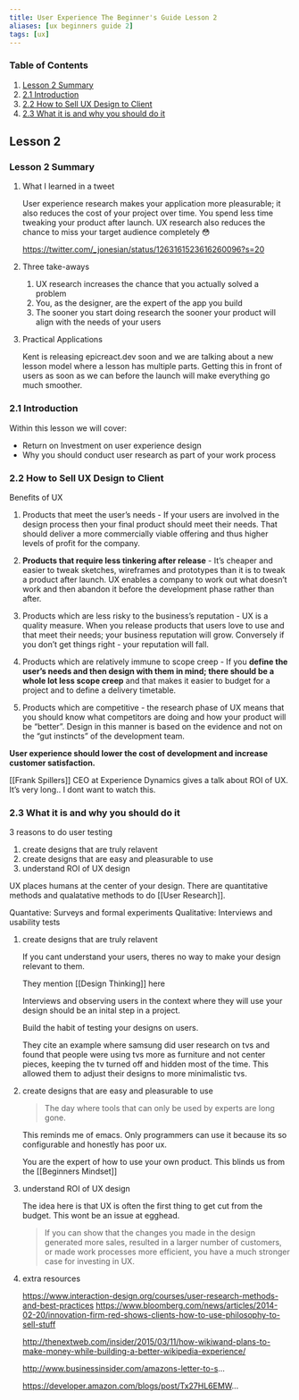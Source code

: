 ```yaml
---
title: User Experience The Beginner's Guide Lesson 2
aliases: [ux beginners guide 2]
tags: [ux]
---
```


### Table of Contents

1.  [Lesson 2 Summary](/notes/user-experience-beginners-guide-lesson-2#org319f06e)
2.  [2.1 Introduction](/notes/user-experience-beginners-guide-lesson-2#org4892b7a)
3.  [2.2 How to Sell UX Design to Client](/notes/user-experience-beginners-guide-lesson-2#orgf5d784f)
4.  [2.3 What it is and why you should do it](/notes/user-experience-beginners-guide-lesson-2#org9d4107c)

## Lesson 2

<a id="org319f06e"></a>

### Lesson 2 Summary

1.  What I learned in a tweet

    User experience research makes your application more pleasurable; it also reduces the cost of your project over time. You spend less time tweaking your product after launch. UX research also reduces the chance to miss your target audience completely 😳

    https://twitter.com/_jonesian/status/1263161523616260096?s=20

2.  Three take-aways

    1.  UX research increases the chance that you actually solved a problem
    2.  You, as the designer, are the expert of the app you build
    3.  The sooner you start doing research the sooner your product will align with the needs of your users

3.  Practical Applications

    Kent is releasing epicreact.dev soon and we are talking about a new lesson model where a lesson has multiple parts. Getting this in front of users as soon as we can before the launch will make everything go much smoother.

<a id="org4892b7a"></a>

### 2.1 Introduction

Within this lesson we will cover:

- Return on Investment on user experience design
- Why you should conduct user research as part of your work process

<a id="orgf5d784f"></a>

### 2.2 How to Sell UX Design to Client

Benefits of UX

1.  Products that meet the user&rsquo;s needs - If your users are involved in the design process then your final product should meet their needs. That should deliver a more commercially viable offering and thus higher levels of profit for the company.

2.  **Products that require less tinkering after release** - It&rsquo;s cheaper and easier to tweak sketches, wireframes and prototypes than it is to tweak a product after launch. UX enables a company to work out what doesn&rsquo;t work and then abandon it before the development phase rather than after.

3.  Products which are less risky to the business&rsquo;s reputation - UX is a quality measure. When you release products that users love to use and that meet their needs; your business reputation will grow. Conversely if you don&rsquo;t get things right - your reputation will fall.

4.  Products which are relatively immune to scope creep - If you **define the user&rsquo;s needs and then design with them in mind; there should be a whole lot less scope creep** and that makes it easier to budget for a project and to define a delivery timetable.

5.  Products which are competitive - the research phase of UX means that you should know what competitors are doing and how your product will be &ldquo;better&rdquo;. Design in this manner is based on the evidence and not on the &ldquo;gut instincts&rdquo; of the development team.

**User experience should lower the cost of development and increase customer satisfaction.**

[[Frank Spillers]] CEO at Experience Dynamics gives a talk about ROI of UX. It&rsquo;s very long.. I dont want to watch this.

<a id="org9d4107c"></a>

### 2.3 What it is and why you should do it

3 reasons to do user testing

1.  create designs that are truly relavent
2.  create designs that are easy and pleasurable to use
3.  understand ROI of UX design

UX places humans at the center of your design. There are quantitative methods and qualatative methods to do [[User Research]].

Quantative: Surveys and formal experiments
Qualitative: Interviews and usability tests

1.  create designs that are truly relavent

    If you cant understand your users, theres no way to make your design relevant to them.

    They mention [[Design Thinking]] here

    Interviews and observing users in the context where they will use your design should be an inital step in a project.

    Build the habit of testing your designs on users.

    They cite an example where samsung did user research on tvs and found that people were using tvs more as furniture and not center pieces, keeping the tv turned off and hidden most of the time. This allowed them to adjust their designs to more minimalistic tvs.

2.  create designs that are easy and pleasurable to use

    > The day where tools that can only be used by experts are long gone.

    This reminds me of emacs. Only programmers can use it because its so configurable and honestly has poor ux.

    You are the expert of how to use your own product. This blinds us from the [[Beginners Mindset]]

3.  understand ROI of UX design

    The idea here is that UX is often the first thing to get cut from the budget. This wont be an issue at egghead.

    > If you can show that the changes you made in the design generated more sales, resulted in a larger number of customers, or made work processes more efficient, you have a much stronger case for investing in UX.

4.  extra resources

    <https://www.interaction-design.org/courses/user-research-methods-and-best-practices>
    <https://www.bloomberg.com/news/articles/2014-02-20/innovation-firm-red-shows-clients-how-to-use-philosophy-to-sell-stuff>

    <http://thenextweb.com/insider/2015/03/11/how-wikiwand-plans-to-make-money-while-building-a-better-wikipedia-experience/>

    <http://www.businessinsider.com/amazons-letter-to-s>&#x2026;

    <https://developer.amazon.com/blogs/post/Tx27HL6EMW>&#x2026;
